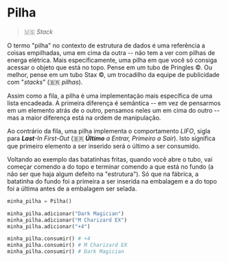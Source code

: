 # Pilha

> 🇺🇸 _Stack_

O termo "pilha" no contexto de estrutura de dados é uma referência a coisas empilhadas, uma em cima da outra -- não tem a ver com pilhas de energa elétrica. Mais especificamente, uma pilha em que você só consiga acessar o objeto que está no topo. Pense em um tubo de Pringles ©. Ou melhor, pense em um tubo Stax ©, um trocadilho da equipe de publicidade com "_stacks_" (🇧🇷 _pilhas_).

Assim como a fila, a pilha é uma implementação mais específica de uma lista encadeada. A primeira diferença é semântica -- em vez de pensarmos em um elemento atrás de o outro, pensamos neles um em cima do outro -- mas a maior diferença está na ordem de manipulação.

Ao contrário da fila, uma pilha implementa o comportamento _LIFO_, sigla para _**Last**-In First-Out_ (🇧🇷 _**Último** a Entrar, Primeiro a Sair_). Isto significa que primeiro elemento a ser inserido será o último a ser consumido.

Voltando ao exemplo das batatinhas fritas, quando você abre o tubo, vai começar comendo a do topo e terminar comendo a que está no fundo (a não ser que haja algum defeito na "estrutura"). Só que na fábrica, a batatinha do fundo foi a primeira a ser inserida na embalagem e a do topo foi a última antes de a embalagem ser selada.


```python
minha_pilha = Pilha()

minha_pilha.adicionar("Dark Magician")
minha_pilha.adicionar("M Charizard EX")
minha_pilha.adicionar("+4")

minha_pilha.consumir() # +4 
minha_pilha.consumir() # M Charizard EX
minha_pilha.consumir() # Dark Magician
```


